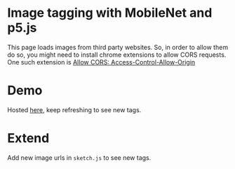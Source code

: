 # Image tagging with MobileNet and p5.js

This page loads images from third party websites. So, in order to allow them do so, you might need to install chrome extensions to allow CORS requests. One such extension is [Allow CORS: Access-Control-Allow-Origin](https://chrome.google.com/webstore/detail/allow-cors-access-control/lhobafahddgcelffkeicbaginigeejlf)


# Demo
Hosted [here](), keep refreshing to see new tags.

# Extend
Add new image urls in `sketch.js` to see new tags.

